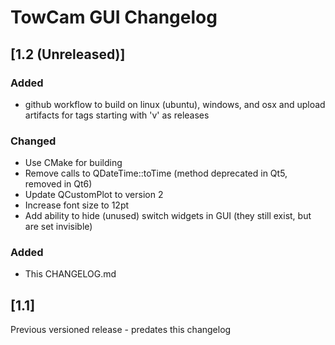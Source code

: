 # TowCam GUI Changelog

## [1.2 (Unreleased)]

### Added
- github workflow to build on linux (ubuntu), windows, and osx and upload artifacts for tags starting with 'v' as releases

### Changed
- Use CMake for building
- Remove calls to QDateTime::toTime (method deprecated in Qt5, removed in Qt6)
- Update QCustomPlot to version 2
- Increase font size to 12pt
- Add ability to hide (unused) switch widgets in GUI (they still exist, but are set invisible)

### Added
- This CHANGELOG.md

## [1.1]
Previous versioned release - predates this changelog
	
